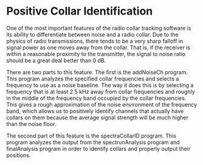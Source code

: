 Positive Collar Identification
==============================

One of the most important features of the radio collar tracking software is its ability to differentiate between noise and a radio collar.  Due to the physics of radio transmissions, there tends to be a very sharp falloff in signal power as one moves away from the collar.  That is, if the receiver is within a reasonable proximity to the transmitter, the signal to noise ratio should be a great deal better than 0 dB.

There are two parts to this feature.  The first is the addNoiseCh program.  This program analyzes the specified collar frequencies and selects a frequency to use as a noise baseline.  The way it does this is by selecting a frequency that is at least 2.5 kHz away from collar frequencies and roughly in the middle of the frequency band occupied by the collar frequencies.  This gives a rough approximation of the noise environment of the frequency band, which allows us to positively identify channels that actually have collars on them because the average signal strength will be much higher than the noise floor.

The second part of this feature is the spectraCollarID program.  This program analyzes the output from the spectrunAnalysis program and finalAnalysis program in order to identify collars and properly output their positions.
